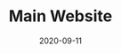 ---
title: Main Website
description: IED is a design institute located in Italy, Spain, Brazil and China. Up to now, it has had over +100K students. I participated in the restyling of the main site, which will be published in 2021.
client: IED
skills:
  - Product Design
  - User Interface
  - User Experience
  - Interaction Design
date: 2020-09-11
finished: false
layout: work
permalink: false
---